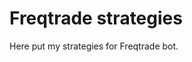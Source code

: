 <!--
 * @Author: hibana2077 hibana2077@gmail.com
 * @Date: 2024-02-23 19:54:07
 * @LastEditors: hibana2077 hibana2077@gmail.com
 * @LastEditTime: 2024-02-23 19:54:45
 * @FilePath: \fqtrade\README.md
 * @Description: 这是默认设置,请设置`customMade`, 打开koroFileHeader查看配置 进行设置: https://github.com/OBKoro1/koro1FileHeader/wiki/%E9%85%8D%E7%BD%AE
-->
# Freqtrade strategies

Here put my strategies for Freqtrade bot.